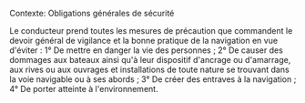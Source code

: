 Contexte: Obligations générales de sécurité

Le conducteur prend toutes les mesures de précaution que commandent le devoir général de vigilance et la bonne pratique de la navigation en vue d'éviter : 1° De mettre en danger la vie des personnes ; 2° De causer des dommages aux bateaux ainsi qu'à leur dispositif d'ancrage ou d'amarrage, aux rives ou aux ouvrages et installations de toute nature se trouvant dans la voie navigable ou à ses abords ; 3° De créer des entraves à la navigation ; 4° De porter atteinte à l'environnement.